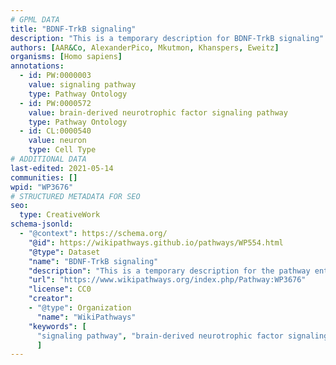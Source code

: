 ```yaml
---
# GPML DATA
title: "BDNF-TrkB signaling"
description: "This is a temporary description for BDNF-TrkB signaling"
authors: [AAR&Co, AlexanderPico, Mkutmon, Khanspers, Eweitz]
organisms: [Homo sapiens]
annotations:
  - id: PW:0000003
    value: signaling pathway
    type: Pathway Ontology
  - id: PW:0000572
    value: brain-derived neurotrophic factor signaling pathway
    type: Pathway Ontology
  - id: CL:0000540
    value: neuron
    type: Cell Type
# ADDITIONAL DATA
last-edited: 2021-05-14
communities: []
wpid: "WP3676"
# STRUCTURED METADATA FOR SEO
seo:
  type: CreativeWork
schema-jsonld:
  - "@context": https://schema.org/
    "@id": https://wikipathways.github.io/pathways/WP554.html
    "@type": Dataset
    "name": "BDNF-TrkB signaling"
    "description": "This is a temporary description for the pathway entitled: BDNF-TrkB signaling"
    "url": "https://www.wikipathways.org/index.php/Pathway:WP3676"
    "license": CC0
    "creator":
    - "@type": Organization
      "name": "WikiPathways"
    "keywords": [
      "signaling pathway", "brain-derived neurotrophic factor signaling pathway", "neuron",
      ]
---
```

